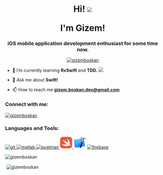 <h1 align="center">Hi! <img src="https://media.giphy.com/media/cdZAGXI45pQ6Q/source.gif?cid=790b7611d741ef55c5ab21556e9d9fa4ab632f7c64dad018&rid=source.gif&ct=s" width="80"> </p>  I'm Gizem! </h1>

<h3 align="center">iOS mobile application development enthusiast for some time now.</h3>

<p align="center"> <a href="https://github.com/ryo-ma/github-profile-trophy"><img src="https://github-profile-trophy.vercel.app/?username=gizemboskan" alt="gizemboskan" /></a> </p> 

- 🌱 I’m currently learning **RxSwift** and **TDD.** <img src="https://media.giphy.com/media/WUlplcMpOCEmTGBtBW/giphy.gif" width="30"> 

- 💬 Ask me about **Swift!**

- 📫 How to reach me **gizem.boskan.dev@gmail.com**

<h3 align="left">Connect with me:</h3>
<p align="left">
<a href="https://linkedin.com/in/gizemboskan" target="blank"><img align="center" src="https://raw.githubusercontent.com/rahuldkjain/github-profile-readme-generator/master/src/images/icons/Social/linked-in-alt.svg" alt="gizemboskan" height="30" width="40" /></a>
</p>

<h3 align="left">Languages and Tools:</h3>
<p align="left"> <a href="https://git-scm.com/" target="_blank"> <img src="https://www.vectorlogo.zone/logos/git-scm/git-scm-icon.svg" alt="git" width="40" height="40"/> </a> <a href="https://www.mathworks.com/" target="_blank"> <img src="https://upload.wikimedia.org/wikipedia/commons/2/21/Matlab_Logo.png" alt="matlab" width="40" height="40"/> </a> <a href="https://postman.com" target="_blank"> <img src="https://www.vectorlogo.zone/logos/getpostman/getpostman-icon.svg" alt="postman" width="40" height="40"/> </a> <a href="https://developer.apple.com/swift/" target="_blank"> <img src="https://raw.githubusercontent.com/devicons/devicon/master/icons/swift/swift-original.svg" alt="swift" width="40" height="40"/> </a>  
<img alt="Xcode" height="40px" src="https://raw.githubusercontent.com/github/explore/80688e429a7d4ef2fca1e82350fe8e3517d3494d/topics/xcode/xcode.png" /> 
<a href="https://firebase.google.com/" target="_blank"> <img src="https://www.vectorlogo.zone/logos/firebase/firebase-icon.svg" alt="firebase" width="40" height="40"/> </a>
</p>

<p><img align="center" src="https://github-readme-stats.vercel.app/api/top-langs?username=gizemboskan&show_icons=true&theme=radical&title_color=a8d8ea&bg_color=aa96da&hide_border=true&locale=en&layout=compact" alt="gizemboskan" /></p>

<p>&nbsp;<img align="center" src="https://github-readme-stats.vercel.app/api?username=gizemboskan&show_icons=true&theme=radical&title_color=a8d8ea&bg_color=aa96da&hide_border=true&locale=en" alt="gizemboskan" /></p>
